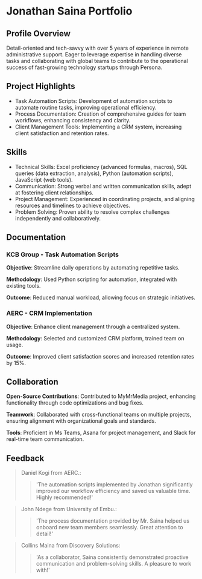 # Jonathan Saina Portfolio
## Profile Overview
Detail-oriented and tech-savvy with over 5 years of experience in remote administrative support. Eager to leverage expertise in handling diverse tasks and collaborating with global teams to contribute to the operational success of fast-growing technology startups through Persona.

## Project Highlights
* Task Automation Scripts: Development of automation scripts to automate routine tasks, improving operational efficiency.
* Process Documentation: Creation of comprehensive guides for team workflows, enhancing consistency and clarity.
* Client Management Tools: Implementing a CRM system, increasing client satisfaction and retention rates.

## Skills
* Technical Skills: Excel proficiency (advanced formulas, macros), SQL queries (data extraction, analysis), Python (automation scripts), JavaScript (web tools).
* Communication: Strong verbal and written communication skills, adept at fostering client relationships.
* Project Management: Experienced in coordinating projects, and aligning resources and timelines to achieve objectives.
* Problem Solving: Proven ability to resolve complex challenges independently and collaboratively.

## Documentation
### KCB Group - Task Automation Scripts
**Objective**: Streamline daily operations by automating repetitive tasks.

**Methodology**: Used Python scripting for automation, integrated with existing tools.

**Outcome**: Reduced manual workload, allowing focus on strategic initiatives.

### AERC - CRM Implementation
**Objective**: Enhance client management through a centralized system.

**Methodology**: Selected and customized CRM platform, trained team on usage.

**Outcome**: Improved client satisfaction scores and increased retention rates by 15%.

## Collaboration
**Open-Source Contributions**: Contributed to MyMrMedia project, enhancing functionality through code optimizations and bug fixes.

**Teamwork**: Collaborated with cross-functional teams on multiple projects, ensuring alignment with organizational goals and standards.

**Tools**: Proficient in Ms Teams, Asana for project management, and Slack for real-time team communication.

## Feedback
> Daniel Kogi from AERC.:
> >'The automation scripts implemented by Jonathan significantly improved our workflow efficiency and saved us valuable time. Highly recommended!'

> John Ndege from University of Embu.:
> >'The process documentation provided by Mr. Saina helped us onboard new team members seamlessly. Great attention to detail!'

> Collins Maina from Discovery Solutions:
> >'As a collaborator, Saina consistently demonstrated proactive communication and problem-solving skills. A pleasure to work with!'

